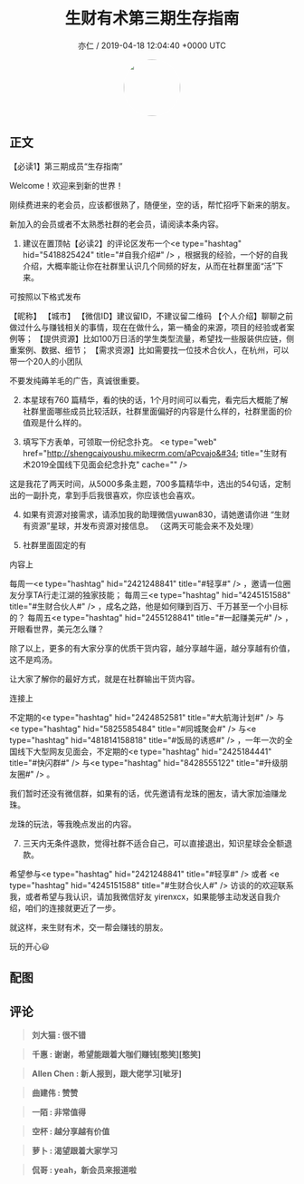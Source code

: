 <h1 align="center">生财有术第三期生存指南</h1>
<p align="center">
    <a>亦仁 / 2019-04-18 12:04:40 &#43;0000 UTC</a>
</p>

<div align="center">
    <img src="https://images.zsxq.com/Fn3NQqCN8nuGF86yZPXSbEsl0mb3?e=1590940799&amp;token=kIxbL07-8jAj8w1n4s9zv64FuZZNEATmlU_Vm6zD:pfbNc8W3hS0oYG_hyXXh_rHMHuc=" width="100" height="100" style="border:1px solid;border-radius:50%; color:#ffffff"/>
</div>

## 正文

<div>
【必读1】第三期成员“生存指南”

Welcome！欢迎来到新的世界！

刚续费进来的老会员，应该都很熟了，随便坐，空的话，帮忙招呼下新来的朋友。

新加入的会员或者不太熟悉社群的老会员，请阅读本条内容。

1. 建议在置顶帖【必读2】的评论区发布一个&lt;e type=&#34;hashtag&#34; hid=&#34;5418825424&#34; title=&#34;#自我介绍#&#34; /&gt; ，根据我的经验，一个好的自我介绍，大概率能让你在社群里认识几个同频的好友，从而在社群里面“活”下来。

可按照以下格式发布

【昵称】
【城市】
【微信ID】建议留ID，不建议留二维码
【个人介绍】聊聊之前做过什么与赚钱相关的事情，现在在做什么，第一桶金的来源，项目的经验或者案例等；
【提供资源】比如100万日活的学生类型流量，希望找一些服装供应链，侧重案例、数据、细节；
【需求资源】比如需要找一位技术合伙人，在杭州，可以带一个20人的小团队

不要发纯薅羊毛的广告，真诚很重要。

2. 本星球有760 篇精华，看的快的话，1个月时间可以看完，看完后大概能了解社群里面哪些成员比较活跃，社群里面偏好的内容是什么样的，社群里面的价值观是什么样的。

3. 填写下方表单，可领取一份纪念扑克。
&lt;e type=&#34;web&#34; href=&#34;http://shengcaiyoushu.mikecrm.com/aPcvajo&#34; title=&#34;生财有术2019全国线下见面会纪念扑克&#34; cache=&#34;&#34; /&gt;

这是我花了两天时间，从5000多条主题，700多篇精华中，选出的54句话，定制出的一副扑克，拿到手后我很喜欢，你应该也会喜欢。

4. 如果有资源对接需求，请添加我的助理微信yuwan830，请她邀请你进 “生财有资源”星球，并发布资源对接信息。 （这两天可能会来不及处理） 

5. 社群里面固定的有

内容上

每周一&lt;e type=&#34;hashtag&#34; hid=&#34;2421248841&#34; title=&#34;#轻享#&#34; /&gt; ，邀请一位圈友分享TA行走江湖的独家技能；
每周三&lt;e type=&#34;hashtag&#34; hid=&#34;4245151588&#34; title=&#34;#生财合伙人#&#34; /&gt; ，成名之路，他是如何赚到百万、千万甚至一个小目标的？
每周五&lt;e type=&#34;hashtag&#34; hid=&#34;2455128841&#34; title=&#34;#一起赚美元#&#34; /&gt; ，开眼看世界，美元怎么赚？

除了以上，更多的有大家分享的优质干货内容，越分享越牛逼，越分享越有价值，这不是鸡汤。

让大家了解你的最好方式，就是在社群输出干货内容。 

连接上

不定期的&lt;e type=&#34;hashtag&#34; hid=&#34;2424852581&#34; title=&#34;#大航海计划#&#34; /&gt; 与 &lt;e type=&#34;hashtag&#34; hid=&#34;5825585484&#34; title=&#34;#同城聚会#&#34; /&gt; 与&lt;e type=&#34;hashtag&#34; hid=&#34;481814158818&#34; title=&#34;#饭局的诱惑#&#34; /&gt; ，一年一次的全国线下大型网友见面会，不定期的&lt;e type=&#34;hashtag&#34; hid=&#34;2425184441&#34; title=&#34;#快闪群#&#34; /&gt; 与&lt;e type=&#34;hashtag&#34; hid=&#34;8428555122&#34; title=&#34;#升级朋友圈#&#34; /&gt; 。

我们暂时还没有微信群，如果有的话，优先邀请有龙珠的圈友，请大家加油赚龙珠。 

龙珠的玩法，等我晚点发出的内容。

7. 三天内无条件退款，觉得社群不适合自己，可以直接退出，知识星球会全额退款。 

希望参与&lt;e type=&#34;hashtag&#34; hid=&#34;2421248841&#34; title=&#34;#轻享#&#34; /&gt; 或者 &lt;e type=&#34;hashtag&#34; hid=&#34;4245151588&#34; title=&#34;#生财合伙人#&#34; /&gt; 访谈的的欢迎联系我，或者希望与我认识，请加我微信好友 yirenxcx，如果能够主动发送自我介绍，咱们的连接就更近了一步。

就这样，来生财有术，交一帮会赚钱的朋友。

玩的开心😃
</div>

## 配图
<div class="image" align="center">

</div>

## 评论

<div align="left">
<div>

<blockquote >
<span> <strong>刘大猫 : 很不错 </strong></span>
</blockquote>

<blockquote >
<span> <strong>千惠 : 谢谢，希望能跟着大咖们赚钱[憨笑][憨笑] </strong></span>
</blockquote>

<blockquote >
<span> <strong>Allen Chen : 新人报到，跟大佬学习[呲牙] </strong></span>
</blockquote>

<blockquote >
<span> <strong>曲建伟 : 赞赞 </strong></span>
</blockquote>

<blockquote >
<span> <strong>一陌 : 非常值得 </strong></span>
</blockquote>

<blockquote >
<span> <strong>空杯 : 越分享越有价值 </strong></span>
</blockquote>

<blockquote >
<span> <strong>萝卜 : 渴望跟着大家学习 </strong></span>
</blockquote>

<blockquote >
<span> <strong>侃哥 : yeah，新会员来报道啦 </strong></span>
</blockquote>

</div>
</div>